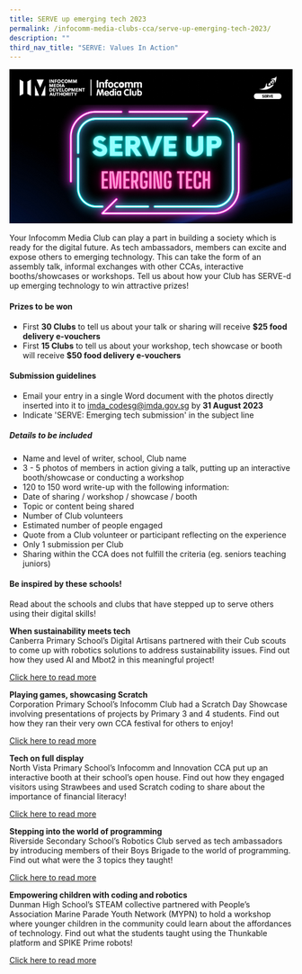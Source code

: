 ```yaml
---
title: SERVE up emerging tech 2023
permalink: /infocomm-media-clubs-cca/serve-up-emerging-tech-2023/
description: ""
third_nav_title: "SERVE: Values In Action"
---
```

![](/images/serve%20up%20website.png)

Your Infocomm Media Club can play a part in building a society which is ready for the digital future. As tech ambassadors, members can excite and expose others to emerging technology. This can take the form of an assembly talk, informal exchanges with other CCAs, interactive booths/showcases or workshops. Tell us about how your Club has SERVE-d up emerging technology to win attractive prizes! <br> 

#### Prizes to be won ###
* First **30 Clubs** to tell us about your talk or sharing will receive **$25 food delivery e-vouchers**
* First **15 Clubs** to tell us about your workshop, tech showcase or booth will receive **$50 food delivery e-vouchers**

#### Submission guidelines ###
* Email your entry in a single Word document with the photos directly inserted into it to imda_codesg@imda.gov.sg by **31 August 2023**
* Indicate 'SERVE: Emerging tech submission' in the subject line <br>
##### Details to be included ###
* Name and level of writer, school, Club name
* 3 - 5 photos of members in action giving a talk, putting up an interactive booth/showcase or conducting a workshop
* 120 to 150 word write-up with the following information:
* Date of sharing / workshop / showcase / booth
* Topic or content being shared
* Number of Club volunteers
* Estimated number of people engaged
* Quote from a Club volunteer or participant reflecting on the experience
* Only 1 submission per Club
* Sharing within the CCA does not fulfill the criteria (eg. seniors teaching juniors) <br> 

#### Be inspired by these schools! ###
Read about the schools and clubs that have stepped up to serve others using their digital skills!
      
**When sustainability meets tech** <br>
Canberra Primary School’s Digital Artisans partnered with their Cub scouts to come up with robotics solutions to address sustainability issues. Find out how they used AI and Mbot2 in this meaningful project!  
  
[Click here to read more](https://go.gov.sg/serveupcanberra) 
  
**Playing games, showcasing Scratch**&nbsp;  
Corporation Primary School’s Infocomm Club had a Scratch Day Showcase involving presentations of projects by Primary 3 and 4 students. Find out how they ran their very own CCA festival for others to enjoy!  
  
[Click here to read more](https://go.gov.sg/serveupcorporation)  
  
**Tech on full display** &nbsp;&nbsp;  
North Vista Primary School’s Infocomm and Innovation CCA put up an interactive booth at their school’s open house. Find out how they engaged visitors using Strawbees and used Scratch coding to share about the importance of financial literacy!  
  
[Click here to read more](https://go.gov.sg/serveupnorthvista)
  
**Stepping into the world of programming**  
Riverside Secondary School’s Robotics Club served as tech ambassadors by introducing members of their Boys Brigade to the world of programming. Find out what were the 3 topics they taught!  
  
[Click here to read more](https://go.gov.sg/serveupriverside) 
  
**Empowering children with coding and robotics**  
Dunman High School’s STEAM collective partnered with People’s Association Marine Parade Youth Network (MYPN) to hold a workshop where younger children in the community could learn about the affordances of technology. Find out what the students taught using the Thunkable platform and SPIKE Prime robots!  
  
[Click here to read more](https://go.gov.sg/serveupdunman)